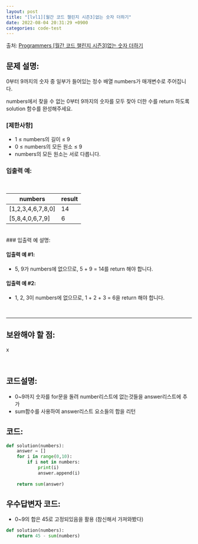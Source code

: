 ```yaml
---
layout: post
title: "[lvl1][월간 코드 챌린지 시즌3]없는 숫자 더하기"
date: 2022-08-04 20:31:29 +0900
categories: code-test
---
```


출처: [Programmers [월간 코드 챌린지 시즌3]없는 숫자 더하기](https://school.programmers.co.kr/learn/courses/30/lessons/86051)

## 문제 설명:

0부터 9까지의 숫자 중 일부가 들어있는 정수 배열 numbers가 매개변수로 주어집니다. 

numbers에서 찾을 수 없는 0부터 9까지의 숫자를 모두 찾아 더한 수를 return 하도록 solution 함수를 완성해주세요.

### [제한사항]
* 1 ≤ numbers의 길이 ≤ 9
* 0 ≤ numbers의 모든 원소 ≤ 9
* numbers의 모든 원소는 서로 다릅니다.

### 입출력 예:
<br>

| numbers 	| result 	|
|---	|---	|
| [1,2,3,4,6,7,8,0] 	| 14 	|
| [5,8,4,0,6,7,9] 	| 6 	|

<br>
### 입출력 예 설명:

#### 입출력 예 #1:

* 5, 9가 numbers에 없으므로, 5 + 9 = 14를 return 해야 합니다.

#### 입출력 예 #2:

* 1, 2, 3이 numbers에 없으므로, 1 + 2 + 3 = 6을 return 해야 합니다.

<br>

<hr>

## 보완해야 할 점: 
x


<br>

## 코드설명:
* 0~9까지 숫자를 for문을 돌려 number리스트에 없는것들을 answer리스트에 추가
* sum함수를 사용하여 answer리스트 요소들의 합을 리턴

## 코드:

```python
def solution(numbers):
    answer = []
    for i in range(0,10):
        if i not in numbers:
            print(i)
            answer.append(i)
    
    return sum(answer)
```

## 우수답변자 코드:
* 0~9의 합은 45로 고정되있음을 활용 (참신해서 가져와봤다)

```python
def solution(numbers):
    return 45 - sum(numbers)

```